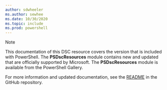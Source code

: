 ```yaml
---
author: sdwheeler
ms.author: sewhee
ms.date: 10/30/2020
ms.topic: include
ms.prod: powershell
---
```

> [!NOTE]
> This documentation of this DSC resource covers the version that is included with PowerShell. The
> **PSDscResources** module contains new and updated that are officially supported by Microsoft.
> The **PSDscResources** module is available from the PowerShell Gallery.
>
> For more information and updated documentation, see the
> [README](https://github.com/PowerShell/PSDscResources/blob/dev/README.md) in the GitHub
> repository.
